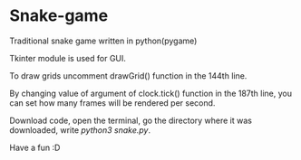 # Snake-game
Traditional snake game written in python(pygame)

Tkinter module is used for GUI.

To draw grids uncomment drawGrid() function in the  144th line. 

By changing  value of argument of clock.tick() function in the 187th line, you can set how many frames will be rendered per second.

Download code, open the terminal, go the directory where it was downloaded, write *python3 snake.py*.

Have a fun :D

